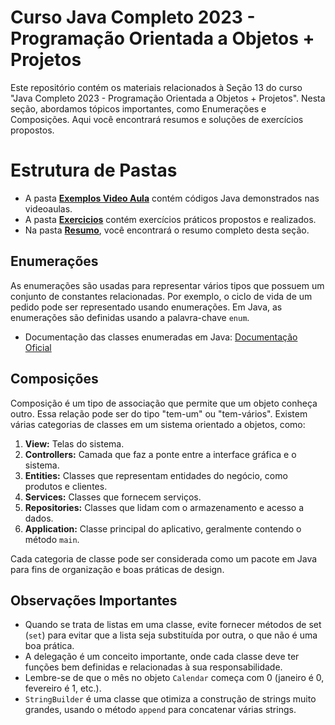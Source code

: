 # Curso Java Completo 2023 - Programação Orientada a Objetos + Projetos

Este repositório contém os materiais relacionados à Seção 13 do curso "Java Completo 2023 - Programação Orientada a Objetos + Projetos". Nesta seção, abordamos tópicos importantes, como Enumerações e Composições. Aqui você encontrará resumos e soluções de exercícios propostos.

# Estrutura de Pastas

- A pasta **[Exemplos Video Aula](../SECAO%2013/PROJETOS/EXEMPLOS%20VIDEO%20AULA/)** contém códigos Java demonstrados nas videoaulas.
- A pasta **[Exercicios](../SECAO%2013/PROJETOS/EXERCICIOS/)** contém exercícios práticos propostos e realizados.
- Na pasta **[Resumo](../SECAO%2013/RESUMO/)**, você encontrará o resumo completo desta seção.

## Enumerações

As enumerações são usadas para representar vários tipos que possuem um conjunto de constantes relacionadas. Por exemplo, o ciclo de vida de um pedido pode ser representado usando enumerações. Em Java, as enumerações são definidas usando a palavra-chave `enum`.

- Documentação das classes enumeradas em Java: [Documentação Oficial](https://docs.oracle.com/javase/tutorial/java/javaOO/enum.html)

## Composições

Composição é um tipo de associação que permite que um objeto conheça outro. Essa relação pode ser do tipo "tem-um" ou "tem-vários". Existem várias categorias de classes em um sistema orientado a objetos, como:

1. **View:** Telas do sistema.
2. **Controllers:** Camada que faz a ponte entre a interface gráfica e o sistema.
3. **Entities:** Classes que representam entidades do negócio, como produtos e clientes.
4. **Services:** Classes que fornecem serviços.
5. **Repositories:** Classes que lidam com o armazenamento e acesso a dados.
6. **Application:** Classe principal do aplicativo, geralmente contendo o método `main`.

Cada categoria de classe pode ser considerada como um pacote em Java para fins de organização e boas práticas de design.

## Observações Importantes

- Quando se trata de listas em uma classe, evite fornecer métodos de set (`set`) para evitar que a lista seja substituída por outra, o que não é uma boa prática.
- A delegação é um conceito importante, onde cada classe deve ter funções bem definidas e relacionadas à sua responsabilidade.
- Lembre-se de que o mês no objeto `Calendar` começa com 0 (janeiro é 0, fevereiro é 1, etc.).
- `StringBuilder` é uma classe que otimiza a construção de strings muito grandes, usando o método `append` para concatenar várias strings.
